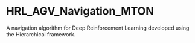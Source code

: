 # HRL_AGV_Navigation_MTON
A navigation algorithm for Deep Reinforcement Learning developed using the Hierarchical framework.
